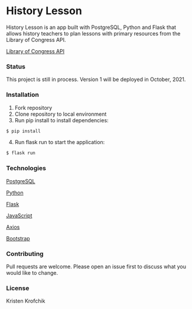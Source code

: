 # History Lesson

History Lesson is an app built with PostgreSQL, Python and Flask that allows history teachers to plan lessons with primary resources from the Library of Congress API.

[Library of Congress API](https://www.loc.gov/apis/json-and-yaml/)

### Status
This project is still in process. Version 1 will be deployed in October, 2021. 

### Installation

1. Fork repository
2. Clone repository to local environment
3. Run pip install to install dependencies:

```bash
$ pip install
```
4. Run flask run to start the application:

```bash
$ flask run
```

### Technologies

[PostgreSQL](https://www.postgresql.org/docs/)

[Python](https://docs.python.org/3.9/)

[Flask](https://flask.palletsprojects.com/en/2.0.x/)

[JavaScript](https://developer.mozilla.org/en-US/docs/Web/JavaScript)

[Axios](https://axios-http.com/docs/intro)

[Bootstrap](https://getbootstrap.com/docs/4.1/getting-started/introduction/)


### Contributing
Pull requests are welcome. Please open an issue first to discuss what you would like to change.

### License
Kristen Krofchik
